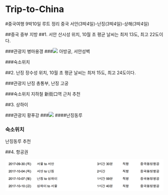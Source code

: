 # Trip-to-China
#중국여행 9박10일 루트 정리
중국 서안(3박4일)-난징(3박4일)-상해(3박4일) 

##중국 중부 지방 
##1. 서안
산시성 위치, 10월 초 평균 날씨는 최저 13도, 최고 22도이다.

###관광지
병마용갱
###![](http://cfs6.blog.daum.net/image/35/blog/2007/10/19/23/03/4718b932b3db5&filename=병마총.jpg)
아방궁, 
서안성벽

###숙소위치


##2. 난징
장수성 위치, 10월 초 평균 날씨는 최저 15도, 최고 24도이다.

###관광지
난징 총통부, 
난징 고궁

###숙소위치
지하철 新街口역 근처 추천


##3. 상하이

###관광지
황푸강
###![](http://cfile22.uf.tistory.com/image/2330C64F5566D8EC16E287)
####난징동루

### 숙소위치
난징동루 추천 


##4. 항공권

![](https://github.com/GeekInTheClass/Trip-to-China/blob/master/스크린샷%202017-01-04%2012.18.31.png)

